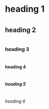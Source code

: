 # <h1>heading 1</h1>
# <h2>heading 2</h2>
# <h3>heading 3</h3>
# <h4>heading 4</h4>
# <h5>heading 5</h5>
# <h6>heading 6</h6>
